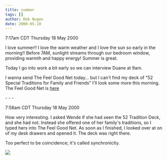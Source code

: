 ```yaml
---
title: summer
tags: []
author: Rob Nugen
date: 2000-05-18
---
```


<title>summertime</title>
<p class=date>7:17am CDT Thursday 18 May 2000</p>

<p>I love summer!! I love the warm weather and I love the sun so early
in the morning!!  Before 7AM, sunlight streams through our bedroom window,
providing warmth and happy energy!  Summer is great.

<p>Today I go into work a bit early so we can interview Duane at 9am.

<p>I wanna send The Feel Good Net today... but I can't find my deck of
"52 Special Traditions for Family and Friends" I'll look some more
this morning.  The Feel Good Net is <a
href="https://fgnet.listbot.com">here</a>

<p>- - -

<p class=date>7:58am CDT Thursday 18 May 2000</p>

<p>How very interesting.  I asked Wende if she had seen the 52
Tradition Deck, and she had not.  Instead she offered one of her
family's traditions, so I typed hers into The Feel Good Net.  As soon
as I finished, I looked over at on of my desk drawers and opened it.
The deck was right there.

<p>Too perfect to be coincidence; it's called synchronicity.

<p><img src='/images/rob/wL-ROB.gif'>

